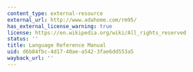 ```yaml
---
content_type: external-resource
external_url: http://www.adahome.com/rm95/
has_external_license_warning: true
license: https://en.wikipedia.org/wiki/All_rights_reserved
status: ''
title: Language Reference Manual
uid: d6b84fbc-4d17-40ae-a542-3fae6dd553a5
wayback_url: ''
---
```

